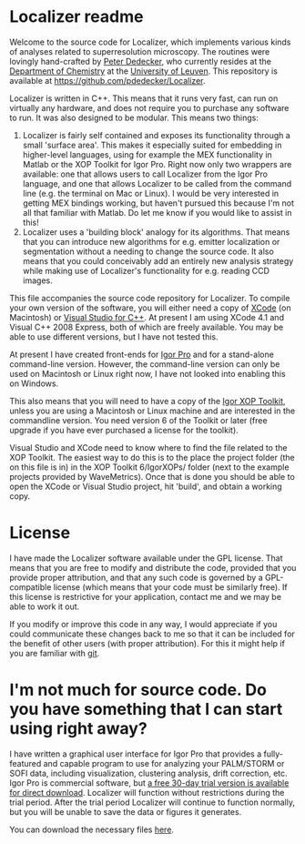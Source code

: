 Localizer readme
================

Welcome to the source code for Localizer, which implements various kinds of analyses related to superresolution microscopy. The routines were lovingly hand-crafted by [Peter Dedecker](peter.dedecker@chem.kuleuven.be), who currently resides at the [Department of Chemistry](http://chem.kuleuven.be) at the [University of Leuven](http://www.kuleuven.be). This repository is available at https://github.com/pdedecker/Localizer.

Localizer is written in C++. This means that it runs very fast, can run on virtually any hardware, and does not require you to purchase any software to run. It was also designed to be modular. This means two things:

1. Localizer is fairly self contained and exposes its functionality through a small 'surface area'. This makes it especially suited for embedding in higher-level languages, using for example the MEX functionality in Matlab or the XOP Toolkit for Igor Pro. Right now only two wrappers are available: one that allows users to call Localizer from the Igor Pro language, and one that allows Localizer to be called from the command line (e.g. the terminal on Mac or Linux). I would be very interested in getting MEX bindings working, but haven't pursued this because I'm not all that familiar with Matlab. Do let me know if you would like to assist in this!
2. Localizer uses a 'building block' analogy for its algorithms. That means that you can introduce new algorithms for e.g. emitter localization or segmentation without a needing to change the source code. It also means that you could conceivably add an entirely new analysis strategy while making use of Localizer's functionality for e.g. reading CCD images.

This file accompanies the source code repository for Localizer. To compile your own version of the software, you will either need a copy of [XCode](https://developer.apple.com/xcode/) (on Macintosh) or [Visual Studio for C++](http://msdn.microsoft.com/en-us/express/future/bb421473). At present I am using XCode 4.1 and Visual C++ 2008 Express, both of which are freely available. You may be able to use different versions, but I have not tested this.

At present I have created front-ends for [Igor Pro](http://www.wavemetrics.com) and for a stand-alone command-line version. However, the command-line version can only be used on Macintosh or Linux right now, I have not looked into enabling this on Windows.

This also means that you will need to have a copy of the [Igor XOP Toolkit](http://www.wavemetrics.com/products/xoptoolkit/xoptoolkit.htm), unless you are using a Macintosh or Linux machine and are interested in the commandline version. You need version 6 of the Toolkit or later (free upgrade if you have ever purchased a license for the toolkit).

Visual Studio and XCode need to know where to find the file related to the XOP Toolkit. The easiest way to do this is to the place the project folder (the on this file is in) in the XOP Toolkit 6/IgorXOPs/ folder (next to the example projects provided by WaveMetrics). Once that is done you should be able to open the XCode or Visual Studio project, hit 'build', and obtain a working copy.

License
=======
I have made the Localizer software available under the GPL license. That means that you are free to modify and distribute the code, provided that you provide proper attribution, and that any such code is governed by a GPL-compatible license (which means that your code must be similarly free). If this license is restrictive for your application, contact me and we may be able to work it out.

If you modify or improve this code in any way, I would appreciate if you could communicate these changes back to me so that it can be included for the benefit of other users (with proper attribution). For this it might help if you are familiar with [git](http://git-scm.com/).

I'm not much for source code. Do you have something that I can start using right away?
======================================================================================

I have written a graphical user interface for Igor Pro that provides a fully-featured and capable program to use for analyzing your PALM/STORM or SOFI data, including visualization, clustering analysis, drift correction, etc. Igor Pro is commercial software, but [a free 30-day trial version is available for direct download](http://www.wavemetrics.com/support/demos.htm). Localizer will function without restrictions during the trial period. After the trial period Localizer will continue to function normally, but you will be unable to save the data or figures it generates.

You can download the necessary files [here](https://sushi.chem.kuleuven.be/SVN/Localizer).